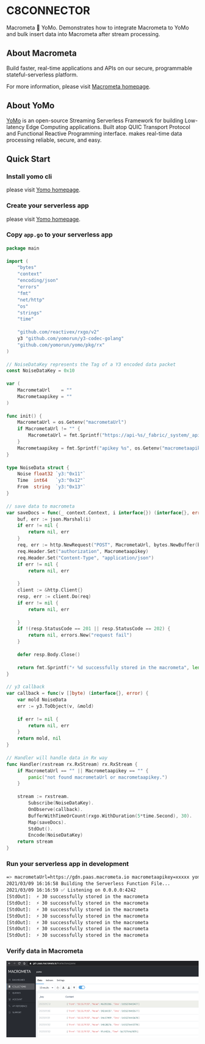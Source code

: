 # C8CONNECTOR

Macrometa 🙌 YoMo. Demonstrates how to integrate Macrometa to YoMo and bulk insert data into Macrometa after stream processing.

## About Macrometa

Build faster, real-time applications and APIs on our secure, programmable stateful-serverless platform. 

For more information, please visit [Macrometa homepage](https://www.macrometa.com/).

## About YoMo

[YoMo](https://github.com/yomorun/yomo) is an open-source Streaming Serverless Framework for building Low-latency Edge Computing applications. Built atop QUIC Transport Protocol and Functional Reactive Programming interface. makes real-time data processing reliable, secure, and easy.

## Quick Start

### Install yomo cli

please visit [Yomo homepage](https://github.com/yomorun/yomo#1-install-cli).

### Create your serverless app

please visit [Yomo homepage](https://github.com/yomorun/yomo#2-create-your-serverless-app).

### Copy `app.go` to your serverless app

```go
package main

import (
	"bytes"
	"context"
	"encoding/json"
	"errors"
	"fmt"
	"net/http"
	"os"
	"strings"
	"time"

	"github.com/reactivex/rxgo/v2"
	y3 "github.com/yomorun/y3-codec-golang"
	"github.com/yomorun/yomo/pkg/rx"
)

// NoiseDataKey represents the Tag of a Y3 encoded data packet
const NoiseDataKey = 0x10

var (
	MacrometaUrl    = ""
	Macrometaapikey = ""
)

func init() {
	MacrometaUrl = os.Getenv("macrometaUrl")
	if MacrometaUrl != "" {
		MacrometaUrl = fmt.Sprintf("https://api-%s/_fabric/_system/_api/document/yomo", strings.Split(MacrometaUrl, "https://")[1])
	}
	Macrometaapikey = fmt.Sprintf("apikey %s", os.Getenv("macrometaapikey"))
}

type NoiseData struct {
	Noise float32 `y3:"0x11"`
	Time  int64   `y3:"0x12"`
	From  string  `y3:"0x13"`
}

// save data to macrometa
var saveDocs = func(_ context.Context, i interface{}) (interface{}, error) {
	buf, err := json.Marshal(i)
	if err != nil {
		return nil, err
	}
	req, err := http.NewRequest("POST", MacrometaUrl, bytes.NewBuffer(buf))
	req.Header.Set("authorization", Macrometaapikey)
	req.Header.Set("Content-Type", "application/json")
	if err != nil {
		return nil, err

	}
	client := &http.Client{}
	resp, err := client.Do(req)
	if err != nil {
		return nil, err

	}
	if !(resp.StatusCode == 201 || resp.StatusCode == 202) {
		return nil, errors.New("request fail")
	}

	defer resp.Body.Close()

	return fmt.Sprintf("⚡️ %d successfully stored in the macrometa", len(i.([]interface{}))), nil
}

// y3 callback
var callback = func(v []byte) (interface{}, error) {
	var mold NoiseData
	err := y3.ToObject(v, &mold)

	if err != nil {
		return nil, err
	}
	return mold, nil
}

// Handler will handle data in Rx way
func Handler(rxstream rx.RxStream) rx.RxStream {
	if MacrometaUrl == "" || Macrometaapikey == "" {
		panic("not found macrometaUrl or macrometaapikey.")
	}

	stream := rxstream.
		Subscribe(NoiseDataKey).
		OnObserve(callback).
		BufferWithTimeOrCount(rxgo.WithDuration(5*time.Second), 30).
		Map(saveDocs).
		StdOut().
		Encode(NoiseDataKey)
	return stream
}

```

### Run your serverless app in development

```bash
=> macrometaUrl=https://gdn.paas.macrometa.io macrometaapikey=xxxxx yomo dev
2021/03/09 16:16:58 Building the Serverless Function File...
2021/03/09 16:16:59 ✅ Listening on 0.0.0.0:4242
[StdOut]:  ⚡️ 30 successfully stored in the macrometa
[StdOut]:  ⚡️ 30 successfully stored in the macrometa
[StdOut]:  ⚡️ 30 successfully stored in the macrometa
[StdOut]:  ⚡️ 30 successfully stored in the macrometa
[StdOut]:  ⚡️ 30 successfully stored in the macrometa
[StdOut]:  ⚡️ 30 successfully stored in the macrometa
[StdOut]:  ⚡️ 30 successfully stored in the macrometa
```
### Verify data in Macrometa
 <img height="200px" src="./macrometa.png" />

